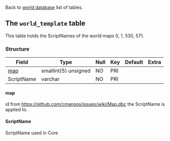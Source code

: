 Back to [world database](https://github.com/cmangos/issues/wiki/mangosdb_struct) list of tables.

## The `world_template` table

This table holds the ScriptNames of the world maps 0, 1, 530, 571.

### Structure

| Field| Type| Null| Key| Default| Extra|
| ---|---| ---|--- |--- |--- |
|[map](https://github.com/cmangos/issues/wiki/Map.dbc)|smallint(5) unsigned|NO|PRI|||
|ScriptName|varchar|NO|PRI|||

#### map

id from https://github.com/cmangos/issues/wiki/Map.dbc the ScriptName is applied to.

#### ScriptName

ScriptName used in Core